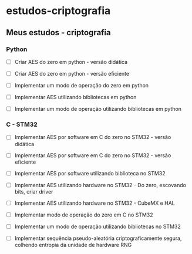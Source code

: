 # estudos-criptografia
## Meus estudos - criptografia

### Python
- [ ] Criar AES do zero em python - versão didática
- [ ] Criar AES do zero em python - versão eficiente
- [ ] Implementar um modo de operação do zero em python

- [ ] Implementar AES utilizando bibliotecas em python
- [ ] Implementar um modo de operação utilizando bibliotecas em python

### C - STM32
- [ ] Implementar AES por software em C do zero no STM32 - versão didática 
- [ ] Implementar AES por software em C do zero no STM32 - versão eficiente
- [ ] Implementar AES por software utilizando biblioteca no STM32
- [ ] Implementar AES utilizando hardware no STM32 - Do zero, escovando bits, criar driver
- [ ] Implementar AES utilizando hardware no STM32 - CubeMX e HAL

- [ ] Implementar modo de operação do zero em C no STM32
- [ ] Implementar um modo de operação utilizando bibliotecas no STM32

- [ ] Implementar sequência pseudo-aleatória criptograficamente segura, colhendo entropia da unidade de hardware RNG
